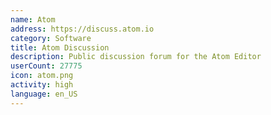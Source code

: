 ```yaml
---
name: Atom
address: https://discuss.atom.io
category: Software
title: Atom Discussion
description: Public discussion forum for the Atom Editor
userCount: 27775
icon: atom.png
activity: high
language: en_US
---
```

